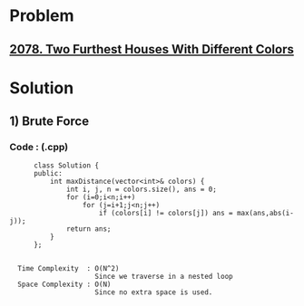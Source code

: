 # Problem

## [2078. Two Furthest Houses With Different Colors](https://leetcode.com/problems/two-furthest-houses-with-different-colors/)


# Solution 

## 1) Brute Force

       
      
      
   ### Code : (.cpp)
    
          class Solution {
          public:
              int maxDistance(vector<int>& colors) {
                  int i, j, n = colors.size(), ans = 0;
                  for (i=0;i<n;i++) 
                      for (j=i+1;j<n;j++) 
                          if (colors[i] != colors[j]) ans = max(ans,abs(i-j));
                  return ans;
              }
          };

 
      Time Complexity  : O(N^2) 
                         Since we traverse in a nested loop
      Space Complexity : O(N)
                         Since no extra space is used.

